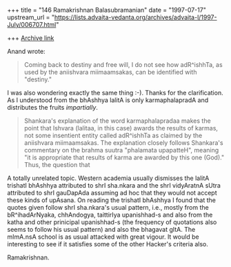 +++
title = "146 Ramakrishnan Balasubramanian"
date = "1997-07-17"
upstream_url = "https://lists.advaita-vedanta.org/archives/advaita-l/1997-July/006707.html"

+++
[Archive link](https://lists.advaita-vedanta.org/archives/advaita-l/1997-July/006707.html)

Anand wrote:

>Coming back to destiny and free will, I do not see how adR^ishhTa, as
>used by the aniishvara miimaamsakas, can be identified with "destiny."

I was also wondering exactly the same thing :-). Thanks for the
clarification. As I understood from the bhAshhya lalitA is only
karmaphalapradA and distributes the fruits _impartially_.

>Shankara's explanation of the word karmaphalapradaa makes the
>point that Ishvara (lalitaa, in this case) awards the results
>of karmas, not some insentient entity called adR^ishhTa as
>claimed by the aniishvara miimaamsakas. The explanation closely
>follows Shankara's commentary on the brahma suutra "phalamata
>upapatteH", meaning "it is appropriate that results of karma
>are awarded by this one (God)." Thus, the question that

A totally unrelated topic. Western academia usually dismisses the lalitA
trishatI bhAshhya attributed to shrI sha.nkara and the shrI vidyAratnA
sUtra attributed to shrI gauDapAda assuming ad hoc that they would not
accept these kinds of upAsana. On reading the trishatI bhAshhya I found
that the quotes given follow shrI sha.nkara's usual pattern, i.e.,
mostly from the bR^ihadArNyaka, chhAndogya, taittirIya upanishhad-s and
also from the katha and other prinicipal upanishhad-s (the frequency of
quotations also seems to follow his usual pattern) and also the bhagavat
gItA. The mImA.nsA school is as usual attacked with great vigour. It
would be interesting to see if it satisfies some of the other Hacker's
criteria also.

Ramakrishnan.

